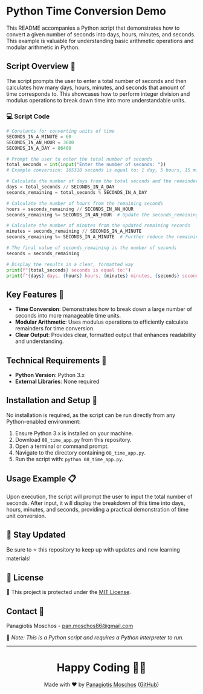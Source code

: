 
# Python Time Conversion Demo

This README accompanies a Python script that demonstrates how to convert a given number of seconds into days, hours, minutes, and seconds. This example is valuable for understanding basic arithmetic operations and modular arithmetic in Python.

## Script Overview 📘

The script prompts the user to enter a total number of seconds and then calculates how many days, hours, minutes, and seconds that amount of time corresponds to. This showcases how to perform integer division and modulus operations to break down time into more understandable units.

### :computer: Script Code

```python
# Constants for converting units of time
SECONDS_IN_A_MINUTE = 60
SECONDS_IN_AN_HOUR = 3600
SECONDS_IN_A_DAY = 86400

# Prompt the user to enter the total number of seconds
total_seconds = int(input("Enter the number of seconds: "))
# Example conversion: 105310 seconds is equal to: 1 day, 5 hours, 15 minutes, 10 seconds

# Calculate the number of days from the total seconds and the remainder
days = total_seconds // SECONDS_IN_A_DAY
seconds_remaining = total_seconds % SECONDS_IN_A_DAY

# Calculate the number of hours from the remaining seconds
hours = seconds_remaining // SECONDS_IN_AN_HOUR
seconds_remaining %= SECONDS_IN_AN_HOUR  # Update the seconds_remaining by applying modulus

# Calculate the number of minutes from the updated remaining seconds
minutes = seconds_remaining // SECONDS_IN_A_MINUTE
seconds_remaining %= SECONDS_IN_A_MINUTE  # Further reduce the remaining seconds

# The final value of seconds_remaining is the number of seconds
seconds = seconds_remaining

# Display the results in a clear, formatted way
print(f"{total_seconds} seconds is equal to:")
print(f"{days} days, {hours} hours, {minutes} minutes, {seconds} seconds")
```

## Key Features 🌟

- **Time Conversion**: Demonstrates how to break down a large number of seconds into more manageable time units.
- **Modular Arithmetic**: Uses modulus operations to efficiently calculate remainders for time conversion.
- **Clear Output**: Provides clear, formatted output that enhances readability and understanding.

## Technical Requirements 🔧

- **Python Version**: Python 3.x
- **External Libraries**: None required

## Installation and Setup 🚀

No installation is required, as the script can be run directly from any Python-enabled environment:
1. Ensure Python 3.x is installed on your machine.
2. Download `08_time_app.py` from this repository.
3. Open a terminal or command prompt.
4. Navigate to the directory containing `08_time_app.py`.
5. Run the script with: `python 08_time_app.py`.

## Usage Example 📋

Upon execution, the script will prompt the user to input the total number of seconds. After input, it will display the breakdown of this time into days, hours, minutes, and seconds, providing a practical demonstration of time unit conversion.

## 📢 Stay Updated
Be sure to ⭐ this repository to keep up with updates and new learning materials!

## 📄 License
🔐 This project is protected under the [MIT License](https://mit-license.org/).

## Contact 📧
Panagiotis Moschos - pan.moschos86@gmail.com

🔗 *Note: This is a Python script and requires a Python interpreter to run.*

---
<h1 align="center">Happy Coding 👨‍💻</h1>

<p align="center">
  Made with ❤️ by <a href="https://www.linkedin.com/in/panagiotis-moschos">Panagiotis Moschos</a> (<a href="https://github.com/pmoschos">GitHub</a>)
</p>
